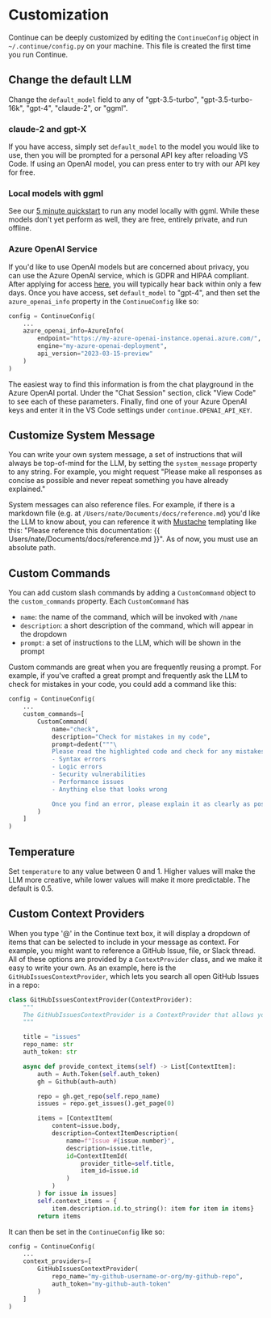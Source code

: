 # Customization

Continue can be deeply customized by editing the `ContinueConfig` object in `~/.continue/config.py` on your machine. This file is created the first time you run Continue.

## Change the default LLM

Change the `default_model` field to any of "gpt-3.5-turbo", "gpt-3.5-turbo-16k", "gpt-4", "claude-2", or "ggml".

### claude-2 and gpt-X

If you have access, simply set `default_model` to the model you would like to use, then you will be prompted for a personal API key after reloading VS Code. If using an OpenAI model, you can press enter to try with our API key for free.

### Local models with ggml

See our [5 minute quickstart](https://github.com/continuedev/ggml-server-example) to run any model locally with ggml. While these models don't yet perform as well, they are free, entirely private, and run offline.

### Azure OpenAI Service

If you'd like to use OpenAI models but are concerned about privacy, you can use the Azure OpenAI service, which is GDPR and HIPAA compliant. After applying for access [here](https://azure.microsoft.com/en-us/products/ai-services/openai-service), you will typically hear back within only a few days. Once you have access, set `default_model` to "gpt-4", and then set the `azure_openai_info` property in the `ContinueConfig` like so:

```python
config = ContinueConfig(
    ...
    azure_openai_info=AzureInfo(
        endpoint="https://my-azure-openai-instance.openai.azure.com/",
        engine="my-azure-openai-deployment",
        api_version="2023-03-15-preview"
    )
)
```

The easiest way to find this information is from the chat playground in the Azure OpenAI portal. Under the "Chat Session" section, click "View Code" to see each of these parameters. Finally, find one of your Azure OpenAI keys and enter it in the VS Code settings under `continue.OPENAI_API_KEY`.

## Customize System Message

You can write your own system message, a set of instructions that will always be top-of-mind for the LLM, by setting the `system_message` property to any string. For example, you might request "Please make all responses as concise as possible and never repeat something you have already explained."

System messages can also reference files. For example, if there is a markdown file (e.g. at `/Users/nate/Documents/docs/reference.md`) you'd like the LLM to know about, you can reference it with [Mustache](http://mustache.github.io/mustache.5.html) templating like this: "Please reference this documentation: {{ Users/nate/Documents/docs/reference.md }}". As of now, you must use an absolute path.

## Custom Commands

You can add custom slash commands by adding a `CustomCommand` object to the `custom_commands` property. Each `CustomCommand` has

- `name`: the name of the command, which will be invoked with `/name`
- `description`: a short description of the command, which will appear in the dropdown
- `prompt`: a set of instructions to the LLM, which will be shown in the prompt

Custom commands are great when you are frequently reusing a prompt. For example, if you've crafted a great prompt and frequently ask the LLM to check for mistakes in your code, you could add a command like this:

```python
config = ContinueConfig(
    ...
    custom_commands=[
        CustomCommand(
            name="check",
            description="Check for mistakes in my code",
            prompt=dedent("""\
            Please read the highlighted code and check for any mistakes. You should look for the following, and be extremely vigilant:
            - Syntax errors
            - Logic errors
            - Security vulnerabilities
            - Performance issues
            - Anything else that looks wrong

            Once you find an error, please explain it as clearly as possible, but without using extra words. For example, instead of saying "I think there is a syntax error on line 5", you should say "Syntax error on line 5". Give your answer as one bullet point per mistake found.""")
        )
    ]
)
```

## Temperature

Set `temperature` to any value between 0 and 1. Higher values will make the LLM more creative, while lower values will make it more predictable. The default is 0.5.

## Custom Context Providers

When you type '@' in the Continue text box, it will display a dropdown of items that can be selected to include in your message as context. For example, you might want to reference a GitHub Issue, file, or Slack thread. All of these options are provided by a `ContextProvider` class, and we make it easy to write your own. As an example, here is the `GitHubIssuesContextProvider`, which lets you search all open GitHub Issues in a repo:

```python
class GitHubIssuesContextProvider(ContextProvider):
    """
    The GitHubIssuesContextProvider is a ContextProvider that allows you to search GitHub Issues in a repo.
    """

    title = "issues"
    repo_name: str
    auth_token: str

    async def provide_context_items(self) -> List[ContextItem]:
        auth = Auth.Token(self.auth_token)
        gh = Github(auth=auth)

        repo = gh.get_repo(self.repo_name)
        issues = repo.get_issues().get_page(0)

        items = [ContextItem(
            content=issue.body,
            description=ContextItemDescription(
                name=f"Issue #{issue.number}",
                description=issue.title,
                id=ContextItemId(
                    provider_title=self.title,
                    item_id=issue.id
                )
            )
        ) for issue in issues]
        self.context_items = {
            item.description.id.to_string(): item for item in items}
        return items
```

It can then be set in the `ContinueConfig` like so:

```python
config = ContinueConfig(
    ...
    context_providers=[
        GitHubIssuesContextProvider(
            repo_name="my-github-username-or-org/my-github-repo",
            auth_token="my-github-auth-token"
        )
    ]
)
```
